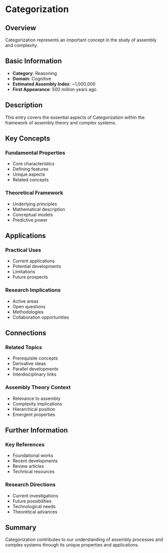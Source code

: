 # Categorization

## Overview

Categorization represents an important concept in the study of assembly and complexity.

## Basic Information

- **Category**: Reasoning
- **Domain**: Cognitive
- **Estimated Assembly Index**: ~1,000,000
- **First Appearance**: 500 million years ago

## Description

This entry covers the essential aspects of Categorization within the framework of assembly theory and complex systems.

## Key Concepts

### Fundamental Properties
- Core characteristics
- Defining features
- Unique aspects
- Related concepts

### Theoretical Framework
- Underlying principles
- Mathematical description
- Conceptual models
- Predictive power

## Applications

### Practical Uses
- Current applications
- Potential developments
- Limitations
- Future prospects

### Research Implications
- Active areas
- Open questions
- Methodologies
- Collaboration opportunities

## Connections

### Related Topics
- Prerequisite concepts
- Derivative ideas
- Parallel developments
- Interdisciplinary links

### Assembly Theory Context
- Relevance to assembly
- Complexity implications
- Hierarchical position
- Emergent properties

## Further Information

### Key References
- Foundational works
- Recent developments
- Review articles
- Technical resources

### Research Directions
- Current investigations
- Future possibilities
- Technological needs
- Theoretical advances

## Summary

Categorization contributes to our understanding of assembly processes and complex systems through its unique properties and applications.
